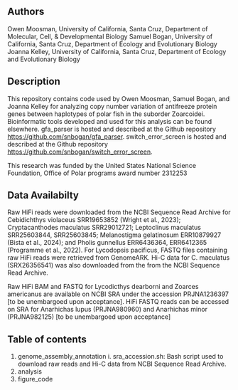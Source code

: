 Authors
---

Owen Moosman, University of California, Santa Cruz, Department of Molecular, Cell, & Developmental Biology
Samuel Bogan, University of California, Santa Cruz, Department of Ecology and Evolutionary Biology
Joanna Kelley, University of California, Santa Cruz, Department of Ecology and Evolutionary Biology

Description
---

This repository contains code used by Owen Moosman, Samuel Bogan, and Joanna Kelley for analyzing copy number variation of antifreeze protein genes between haplotypes of polar fish in the suborder Zoarcoidei. Bioinformatic tools developed and used for this analysis can be found elsewhere. gfa_parser is hosted and described at the Github repository https://github.com/snbogan/gfa_parser. switch_error_screen is hosted and described at the Github repository https://github.com/snbogan/switch_error_screen.

This research was funded by the United States National Science Foundation, Office of Polar programs award number 2312253 

Data Availabilty 
---

Raw HiFi reads were downloaded from the NCBI Sequence Read Archive for Cebidichthys violaceus SRR19653852 (Wright et al., 2023); Cryptacanthodes maculatus SRR29012721; Leptoclinus maculatus SRR25603844, SRR25603845; Melanostigma gelatinosum ERR10879927 (Bista et al., 2024); and Pholis gunnellus ERR6436364, ERR6412365 (Programme et al., 2022). For Lycodopsis pacificus, FASTQ files containing raw HiFi reads were retrieved from GenomeARK. Hi-C data for C. maculatus (SRX26356541) was also downloaded from the from the NCBI Sequence Read Archive. 

Raw HiFi BAM and FASTQ for Lycodicthys dearborni and Zoarces americanus are available on NCBI SRA under the accession PRJNA1236397 [to be unembargoed upon acceptance]. HiFi FASTQ reads can be accessed on SRA for Anarhichas lupus (PRJNA980960) and Anarhichas minor (PRJNA982125) [to be unembargoed upon acceptance]

Table of contents
---

1. genome_assembly_annotation
     i. sra_accession.sh: Bash script used to download raw reads and Hi-C data from NCBI Sequence Read Archive. 
3. analysis
4. figure_code
